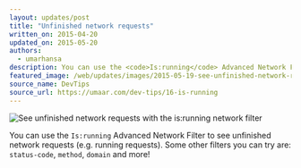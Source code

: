 ```yaml
---
layout: updates/post
title: "Unfinished network requests"
written_on: 2015-04-20
updated_on: 2015-05-20
authors:
  - umarhansa
description: You can use the <code>Is:running</code> Advanced Network Filter to see unfinished network requests (e.g. running requests).
featured_image: /web/updates/images/2015-05-19-see-unfinished-network-requests-with-the-is-running-network-filter/is-running.gif
source_name: DevTips
source_url: https://umaar.com/dev-tips/16-is-running
---
```

<img src="/web/updates/images/2015-05-19-see-unfinished-network-requests-with-the-is-running-network-filter/is-running.gif" alt="See unfinished network requests with the is:running network filter">

You can use the <code>Is:running</code> Advanced Network Filter to see unfinished network requests (e.g. running requests). Some other filters you can try are: <code>status-code</code>, <code>method</code>, <code>domain</code> and more!
